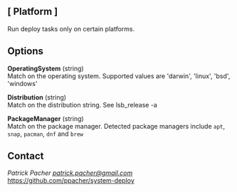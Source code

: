 ## [ Platform ]
Run deploy tasks only on certain platforms.

## Options

   **OperatingSystem** (string)  
      Match on the operating system. Supported values are 'darwin', 'linux',
      'bsd', 'windows'

   **Distribution** (string)  
      Match on the distribution string. See lsb_release -a

   **PackageManager** (string)  
      Match on the package manager. Detected package managers include `apt`,
      `snap`, `pacman`, `dnf` and `brew`


## Contact

*Patrick Pacher <patrick.pacher@gmail.com>*  
https://github.com/ppacher/system-deploy  
